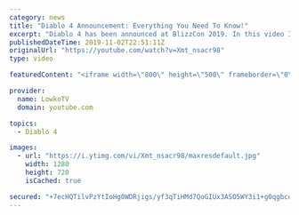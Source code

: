 ```yaml
---
category: news
title: "Diablo 4 Announcement: Everything You Need To Know!"
excerpt: "Diablo 4 has been announced at BlizzCon 2019. In this video I go over everything you need to know about this upcoming Blizzard Entertainment game."
publishedDateTime: 2019-11-02T22:51:11Z
originalUrl: "https://youtube.com/watch?v=Xmt_nsacr98"
type: video

featuredContent: "<iframe width=\"800\" height=\"500\" frameborder=\"0\" src=\"https://www.youtube.com/embed/Xmt_nsacr98\" allow=\"accelerometer; autoplay; encrypted-media; gyroscope; picture-in-picture\" allowfullscreen></iframe>"

provider:
  name: LowkoTV
  domain: youtube.com

topics:
  - Diablo 4

images:
  - url: "https://i.ytimg.com/vi/Xmt_nsacr98/maxresdefault.jpg"
    width: 1280
    height: 720
    isCached: true

secured: "+7ecHQTilvPzYtIoHg0WDRjigs/yf3qTiHMd7QoGIUx3ASO5WY3i1+g0qgbcd9x44+7K1nAc+fECtRnx7yxeNo9dtlQw1fDwlCGXl4aiSbTHybGXn7mOz2sf2bkWODvzXU590VJutIYhjdh7LNBhQHeR6yoRVxQJfcBRMyJuNZ7FgvTSg1FbHSO+p97tIQPscL8KrP+TbpX7kILER+Ed7DtL9tqLbbhsFXi1M3S6u47zTLjwPWO8M8h0EAFBxrcQefx3LMq5d7eGIU/3B5zcmI78KNPOoaKxc5X7mDRdxE1r6/Wwu5M3uhbYupW9pgAijRFLv2mxfBb7P+NzjS3ZHdBHYw14rVTqwAaVeH5JVg31/Q5Pm+9lnceBHdkn7pO6IBzZB2lt1CDVVMyfHDKbP2RHnW9mQ1ChaU8084tj7Y6UOB5p0XKiUMuFThtqhrL0;kZmVfous7N/URHq7nVjszw=="
---
```



